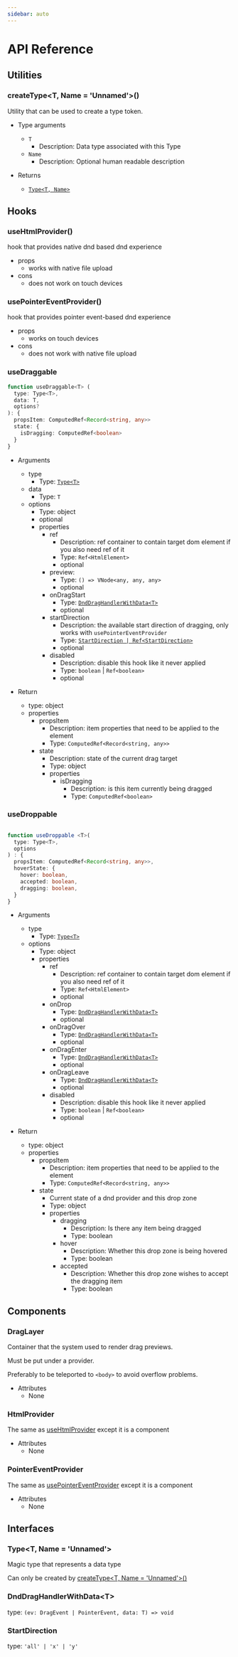 ```yaml
---
sidebar: auto
---
```


# API Reference

## Utilities

### createType\<T, Name = 'Unnamed'\>()

Utility that can be used to create a type token.

- Type arguments
  - `T`
    - Description: Data type associated with this Type
  - `Name`
    - Description: Optional human readable description

- Returns
  - [`Type<T, Name>`](#type-t-name-unnamed)

## Hooks

### useHtmlProvider()

hook that provides native dnd based dnd experience

- props
  - works with native file upload
- cons
  - does not work on touch devices

### usePointerEventProvider()

hook that provides pointer event-based dnd experience

- props
  - works on touch devices
- cons
  - does not work with native file upload

### useDraggable

```ts
function useDraggable<T> (
  type: Type<T>,
  data: T,
  options?
): {
  propsItem: ComputedRef<Record<string, any>>
  state: {
    isDragging: ComputedRef<boolean>
  }
}
```

- Arguments
  - type
    - Type: [`Type<T>`](#type-t-name-unnamed)
  - data
    - Type: `T`
  - options
    - Type: object
    - optional
    - properties
      - ref
        - Description: ref container to contain target dom element
          if you also need ref of it
        - Type: `Ref<HtmlElement>`
        - optional
      - preview:
        - Type: `() => VNode<any, any, any>`
        - optional
      - onDragStart
        - Type: [`DndDragHandlerWithData<T>`](#dnddraghandlerwithdata-t)
        - optional
      - startDirection
        - Description: the available start direction of dragging, only works
          with `usePointerEventProvider`
        - Type: [`StartDirection | Ref<StartDirection>`](#startdirection)
        - optional
      - disabled
        - Description: disable this hook like it never applied
        - Type: `boolean` | `Ref<boolean>`
        - optional

- Return
  - type: object
  - properties
    - propsItem
      - Description: item properties that need to be applied to the element
      - Type:  `ComputedRef<Record<string, any>>`
    - state
      - Description: state of the current drag target
      - Type: object
      - properties
        - isDragging
          - Description: is this item currently being dragged
          - Type: `ComputedRef<boolean>`

### useDroppable

```ts

function useDroppable <T>(
  type: Type<T>,
  options
) : {
  propsItem: ComputedRef<Record<string, any>>,
  hoverState: {
    hover: boolean,
    accepted: boolean,
    dragging: boolean,
  }
}
```

- Arguments
  - type
    - Type: [`Type<T>`](#type-t-name-unnamed)
  - options
    - Type: object
    - properties
      - ref
        - Description: ref container to contain target dom element
          if you also need ref of it
        - Type: `Ref<HtmlElement>`
        - optional
      - onDrop
        - Type: [`DndDragHandlerWithData<T>`](#dnddraghandlerwithdata-t)
        - optional
      - onDragOver
        - Type: [`DndDragHandlerWithData<T>`](#dnddraghandlerwithdata-t)
        - optional
      - onDragEnter
        - Type: [`DndDragHandlerWithData<T>`](#dnddraghandlerwithdata-t)
        - optional
      - onDragLeave
        - Type: [`DndDragHandlerWithData<T>`](#dnddraghandlerwithdata-t)
        - optional
      - disabled
        - Description: disable this hook like it never applied
        - Type: `boolean` | `Ref<boolean>`
        - optional

- Return
  - type: object
  - properties
    - propsItem
      - Description: item properties that need to be applied to the element
      - Type:  `ComputedRef<Record<string, any>>`
    - state
      - Current state of a dnd provider and this drop zone
      - Type: object
      - properties
        - dragging
          - Description: Is there any item being dragged
          - Type: boolean
        - hover
          - Description: Whether this drop zone is being hovered
          - Type: boolean
        - accepted
          - Description: Whether this drop zone wishes to accept the dragging item
          - Type: boolean

## Components

### DragLayer

Container that the system used to render drag previews.

Must be put under a provider.

Preferably to be teleported to `<body>` to avoid overflow problems.

- Attributes
  - None

### HtmlProvider

The same as [useHtmlProvider](#usehtmlprovider) except it is a component

- Attributes
  - None

### PointerEventProvider

The same as [usePointerEventProvider](#usepointereventprovider) except it is a component

- Attributes
  - None

## Interfaces

### Type\<T, Name = 'Unnamed'\>

Magic type that represents a data type

Can only be created by [createType\<T, Name = 'Unnamed'\>()](#createtype-t-name-unnamed)

### DndDragHandlerWithData\<T\>

type: `(ev: DragEvent | PointerEvent, data: T) => void`

### StartDirection

type: `'all' | 'x' | 'y'`
